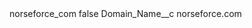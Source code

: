<?xml version="1.0" encoding="UTF-8"?>
<CustomMetadata xmlns="http://soap.sforce.com/2006/04/metadata" xmlns:xsi="http://www.w3.org/2001/XMLSchema-instance" xmlns:xsd="http://www.w3.org/2001/XMLSchema">
    <label>norseforce_com</label>
    <protected>false</protected>
    <values>
        <field>Domain_Name__c</field>
        <value xsi:type="xsd:string">norseforce.com</value>
    </values>
</CustomMetadata>
